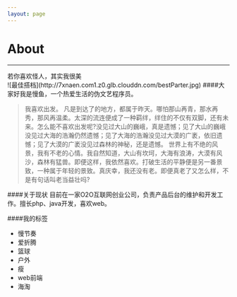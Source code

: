 ```yaml
---
layout: page
---
```

<div class="cd-banner">
  <div class="handing">
    <h1>About</h1>
    <hr class="small">
    <span class="sub-heading">若你喜欢怪人，其实我很美</span>
  </div>
</div>
![最佳搭档](http://7xnaen.com1.z0.glb.clouddn.com/bestParter.jpg)
####大家好我是慢鱼，一个热爱生活的伪文艺程序员。

>我喜欢出发。
凡是到达了的地方，都属于昨天。哪怕那山再青，那水再秀，那风再温柔。太深的流连便成了一种羁绊，绊住的不仅有双脚，还有未来。怎么能不喜欢出发呢?没见过大山的巍峨，真是遗憾；见了大山的巍峨没见过大海的浩瀚仍然遗憾；见了大海的浩瀚没见过大漠的广袤，依旧遗憾；见了大漠的广袤没见过森林的神秘，还是遗憾。
世界上有不绝的风景，我有不老的心情。我自然知道，大山有坎坷，大海有浪涛，大漠有风沙，森林有猛兽。即便这样，我依然喜欢。打破生活的平静便是另一番景致，一种属于年轻的景致。真庆幸，我还没有老。即便真老了又怎么样，不是有句话叫老当益壮吗?


####关于现状
目前在一家O2O互联网创业公司，负责产品后台的维护和开发工作。擅长php、java开发，喜欢web。

####我的标签
<ul class="tags">
<li>慢节奏</li>  <li>爱折腾</li>  <li>篮球</li>  <li>户外</li>   <li>瘦</li>  <li>web前端</li>  <li>海淘</li>
</ul>


